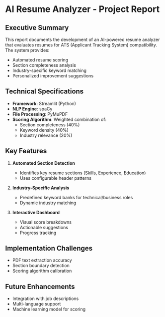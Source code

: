 # AI Resume Analyzer - Project Report

## Executive Summary
This report documents the development of an AI-powered resume analyzer that evaluates resumes for ATS (Applicant Tracking System) compatibility. The system provides:
- Automated resume scoring
- Section completeness analysis
- Industry-specific keyword matching
- Personalized improvement suggestions

## Technical Specifications
- **Framework**: Streamlit (Python)
- **NLP Engine**: spaCy
- **File Processing**: PyMuPDF
- **Scoring Algorithm**: Weighted combination of:
  - Section completeness (40%)
  - Keyword density (40%) 
  - Industry relevance (20%)

## Key Features
1. **Automated Section Detection**
   - Identifies key resume sections (Skills, Experience, Education)
   - Uses configurable header patterns

2. **Industry-Specific Analysis**
   - Predefined keyword banks for technical/business roles
   - Dynamic industry matching

3. **Interactive Dashboard**
   - Visual score breakdowns
   - Actionable suggestions
   - Progress tracking

## Implementation Challenges
- PDF text extraction accuracy
- Section boundary detection
- Scoring algorithm calibration

## Future Enhancements
- Integration with job descriptions
- Multi-language support
- Machine learning model for scoring
